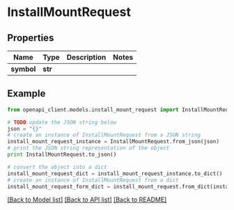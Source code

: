 # InstallMountRequest


## Properties

Name | Type | Description | Notes
------------ | ------------- | ------------- | -------------
**symbol** | **str** |  | 

## Example

```python
from openapi_client.models.install_mount_request import InstallMountRequest

# TODO update the JSON string below
json = "{}"
# create an instance of InstallMountRequest from a JSON string
install_mount_request_instance = InstallMountRequest.from_json(json)
# print the JSON string representation of the object
print InstallMountRequest.to_json()

# convert the object into a dict
install_mount_request_dict = install_mount_request_instance.to_dict()
# create an instance of InstallMountRequest from a dict
install_mount_request_form_dict = install_mount_request.from_dict(install_mount_request_dict)
```
[[Back to Model list]](../README.md#documentation-for-models) [[Back to API list]](../README.md#documentation-for-api-endpoints) [[Back to README]](../README.md)


